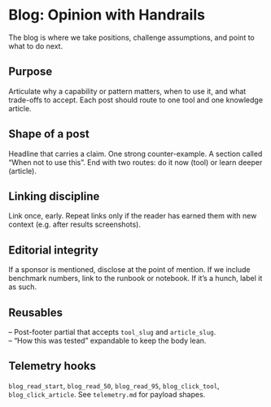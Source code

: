# Blog: Opinion with Handrails

The blog is where we take positions, challenge assumptions, and point to what to do next.

## Purpose
Articulate why a capability or pattern matters, when to use it, and what trade-offs to accept. Each post should route to one tool and one knowledge article.

## Shape of a post
Headline that carries a claim. One strong counter-example. A section called “When not to use this”. End with two routes: do it now (tool) or learn deeper (article).

## Linking discipline
Link once, early. Repeat links only if the reader has earned them with new context (e.g. after results screenshots).

## Editorial integrity
If a sponsor is mentioned, disclose at the point of mention. If we include benchmark numbers, link to the runbook or notebook. If it’s a hunch, label it as such.

## Reusables
– Post-footer partial that accepts `tool_slug` and `article_slug`.  
– “How this was tested” expandable to keep the body lean.

## Telemetry hooks
`blog_read_start`, `blog_read_50`, `blog_read_95`, `blog_click_tool`, `blog_click_article`. See `telemetry.md` for payload shapes.
